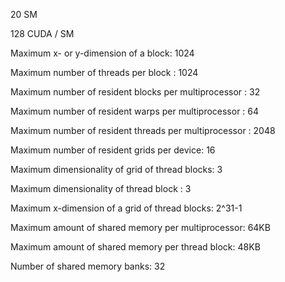 20 SM

128 CUDA / SM

Maximum x- or y-dimension of a block: 1024

Maximum number of threads per block : 1024

Maximum number of resident blocks per multiprocessor : 32

Maximum number of resident warps per multiprocessor : 64

Maximum number of resident threads per multiprocessor : 2048 

Maximum number of resident grids per device: 16

Maximum dimensionality of grid of thread blocks: 3

Maximum dimensionality of thread block : 3

Maximum x-dimension of a grid of thread blocks: 2^31-1 

Maximum amount of shared memory per multiprocessor: 64KB

Maximum amount of shared memory per thread block: 48KB

Number of shared memory banks: 32